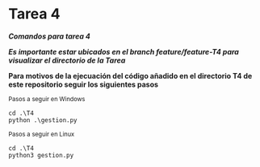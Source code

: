 # Tarea 4


***Comandos para tarea 4***


***Es importante estar ubicados en el branch feature/feature-T4 para visualizar el directorio de la Tarea***


**Para motivos de la ejecuación del código añadido en el directorio T4 de este repositorio seguir los siguientes pasos**

<sub>Pasos a seguir en Windows</sub>
```
cd .\T4
python .\gestion.py
```
<sub>Pasos a seguir en Linux</sub>
```
cd .\T4
python3 gestion.py
```